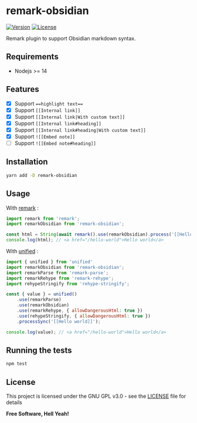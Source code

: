 # remark-obsidian

[![Version](https://img.shields.io/npm/v/remark-obsidian.svg?colorA=181C31&colorB=212839&label=version&sort=semver&style=flat-square)](https://www.npmjs.com/package/remark-obsidian)
[![License](https://img.shields.io/badge/license-GPL%20v3%2B-yellow.svg?style=flat-square&colorA=181C31&colorB=212839)](https://raw.githubusercontent.com/johackim/remark-obsidian/master/LICENSE.txt)

Remark plugin to support Obsidian markdown syntax.

## Requirements

- Nodejs >= 14

## Features

- [x] Support `==highlight text==`
- [x] Support `[[Internal link]]`
- [x] Support `[[Internal link|With custom text]]`
- [x] Support `[[Internal link#heading]]`
- [x] Support `[[Internal link#heading|With custom text]]`
- [x] Support `![[Embed note]]`
- [ ] Support `![[Embed note#heading]]`

## Installation

```bash
yarn add -D remark-obsidian
```

## Usage

With [remark](https://github.com/remarkjs/remark/) :

```js
import remark from 'remark';
import remarkObsidian from 'remark-obsidian';

const html = String(await remark().use(remarkObsidian).process('[[Hello world]]'));
console.log(html); // <a href="/hello-world">Hello world</a>
```

With [unified](https://github.com/unifiedjs/unified) :

```js
import { unified } from 'unified'
import remarkObsidian from 'remark-obsidian';
import remarkParse from 'remark-parse';
import remarkRehype from 'remark-rehype';
import rehypeStringify from 'rehype-stringify';

const { value } = unified()
    .use(remarkParse)
    .use(remarkObsidian)
    .use(remarkRehype, { allowDangerousHtml: true })
    .use(rehypeStringify, { allowDangerousHtml: true })
    .processSync('[[Hello world]]');

console.log(value); // <a href="/hello-world">Hello world</a>
```
## Running the tests

```bash
npm test
```

## License

This project is licensed under the GNU GPL v3.0 - see the [LICENSE](https://raw.githubusercontent.com/johackim/remark-obsidian/master/LICENSE.txt) file for details

**Free Software, Hell Yeah!**
